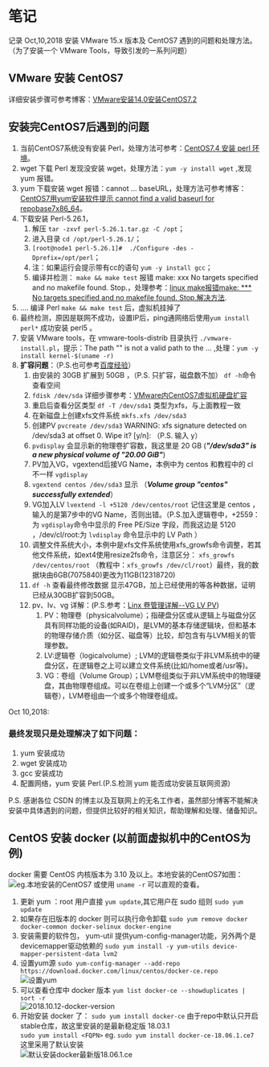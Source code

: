 # 笔记 #
记录 Oct,10,2018 安装 VMware 15.x 版本及 CentOS7 遇到的问题和处理方法。（为了安装一个 VMware Tools，导致引发的一系列问题）

## VMware 安装 CentOS7 ##
详细安装步骤可参考博客：[VMware安装14.0安装CentOS7.2](https://blog.csdn.net/guo_ridgepole/article/details/78973763 "VMware安装14.0安装CentOS7.2") 

## 安装完CentOS7后遇到的问题 ##

1. 当前CentOS7系统没有安装 Perl，处理方法可参考：[CentOS7.4 安装 perl 环境](https://blog.csdn.net/fxbin123/article/details/80719621 "CentOS7.4 安装 perl 环境")。
2. wget 下载 Perl 发现没安装 wget，处理方法：` yum -y install wget ` ,发现 yum 报错。
3. yum 下载安装 wget 报错：cannot ... baseURL，处理方法可参考博客：[CentOS7用yum安装软件提示 cannot find a valid baseurl for repobase7x86_64](https://blog.csdn.net/qq_23212697/article/details/69305822 "CentOS7用yum安装软件提示 cannot find a valid baseurl for repobase7x86_64")。
4. 下载安装 Perl-5.26.1，
	1. 解压 `tar -zxvf perl-5.26.1.tar.gz -C /opt`；
	2. 进入目录 `cd /opt/perl-5.26.1/`；
	3. `[root@node1 perl-5.26.1]#  ./Configure -des -Dprefix=/opt/perl`；
	4. 注：如果运行会提示带有cc的语句 `yum -y install gcc`；
	5. 编译并检测： `make && make test` 报错 make: xxx No targets specified and no makefile found. Stop.，处理参考：[linux make报错make: *** No targets specified and no makefile found. Stop.解决方法](http://www.eqdh.com/index.php/archives/479 "linux make报错make: *** No targets specified and no makefile found. Stop.解决方法").
5. .... 编译 Perl `make && make test` 后，虚拟机挂掉了
6. 最终检测，原因是联网不成功，设置IP后，ping通网络后使用`yum install perl*` 成功安装 perl5 。
7. 安装 VMware tools，在 vmware-tools-distrib 目录执行 `./vmware-install.pl`，提示：The path "" is not a valid path to the ... ,处理：`yum -y install kernel-$(uname -r)` 
8. **扩容问题**：（P.S.也可参考[百度经验](https://jingyan.baidu.com/article/54b6b9c0fc8b0b2d583b47c6.html "Linux系统下增加LV（逻辑卷）容量")）
	1. 由安装的 30GB 扩展到 50GB ，（P.S. 只扩容，磁盘数不加） `df -h`命令查看空间
	2. `fdisk /dev/sda` 详细步骤参考：[VMware内CentOS7虚拟机硬盘扩容](https://blog.csdn.net/Wang_Xin_SH/article/details/77872885 "VMware内CentOS7虚拟机硬盘扩容")
	3. 重启后查看分区类型 `df -T /dev/sda1` 类型为xfs，与上面教程一致
	4. 在新磁盘上创建xfs文件系统 `mkfs.xfs /dev/sda3` 
	5. 创建PV `pvcreate /dev/sda3` WARNING: xfs signature detected on /dev/sda3 at offset 0. Wipe it? [y/n]:  （P.S. 输入 y）
	6. `pvdisplay` 会显示新的物理卷扩容数，我这里是 20 GB (***"/dev/sda3" is a new physical volume of "20.00 GiB"***)
	7. PV加入VG，vgextend后接VG Name，本例中为 centos 和教程中的 cl 不一样 `vgdisplay`
	8. `vgextend centos /dev/sda3` 显示 （***Volume group "centos" successfully extended***）
	9. VG加入LV `lvextend -l +5120 /dev/centos/root` 记住这里是 centos ，输入的是第7步中的VG Name，否则出错。（P.S.加入逻辑卷中，+2559：为 `vgdisplay`命令中显示的 Free PE/Size 字段，而我这边是 5120 ，/dev/cl/root:为 `lvdisplay` 命令显示中的 LV Path ）
	10. 调整文件系统大小，本例中是xfs文件系统使用xfs_growfs命令调整，若其他文件系统，如ext4使用resize2fs命令，注意区分： `xfs_growfs /dev/centos/root` （教程中：`xfs_growfs /dev/cl/root`）最终，我的数据块由6GB(7075840)更改为11GB(12318720)
	11. `df -h` 查看最终修改数据 显示47GB，加上已经使用的等各种数据，证明已经从30GB扩容到50GB。
	12. pv、lv、vg 详解：(P.S.参考：[Linx 卷管理详解--VG LV PV](https://blog.csdn.net/wuweilong/article/details/7565530 "Linx 卷管理详解--VG LV PV"))
		1. PV：物理卷（physicalvolume）；指硬盘分区或从逻辑上与磁盘分区具有同样功能的设备(如RAID)，是LVM的基本存储逻辑块，但和基本的物理存储介质（如分区、磁盘等）比较，却包含有与LVM相关的管理参数。
		2. LV:逻辑卷（logicalvolume）; LVM的逻辑卷类似于非LVM系统中的硬盘分区，在逻辑卷之上可以建立文件系统(比如/home或者/usr等)。
		3. VG：卷组（Volume Group）；LVM卷组类似于非LVM系统中的物理硬盘，其由物理卷组成。可以在卷组上创建一个或多个“LVM分区”（逻辑卷），LVM卷组由一个或多个物理卷组成。

Oct 10,2018:
<h3>最终发现只是处理解决了如下问题：</h3>

1. yum 安装成功
2. wget 安装成功
3. gcc 安装成功
4. 配置网络，yum 安装 Perl.(P.S.检测 yum 能否成功安装互联网资源)


P.S. 感谢各位 CSDN 的博主以及互联网上的无名工作者，虽然部分博客不能解决安装中具体遇到的问题，但提供比较好的相关知识，帮助理解和处理、储备知识。

## CentOS 安装 docker (以前面虚拟机中的CentOS为例) ##
docker 需要 CentOS 内核版本为 3.10 及以上。本地安装的CentOS7如图：
![eg.本地安装的CentOS7](https://i.imgur.com/RTOPp4M.png)
或使用 `uname -r` 可以直观的查看。

1. 更新 yum ：root 用户直接 `yum update`,其它用户在 sudo 组则 `sudo yum update`
2. 如果存在旧版本的 docker 则可以执行命令卸载 `sudo yum remove docker  docker-common docker-selinux docker-engine` 
3. 安装需要的软件包， yum-util 提供yum-config-manager功能，另外两个是devicemapper驱动依赖的 `sudo yum install -y yum-utils device-mapper-persistent-data lvm2`
4. 设置yum源 `sudo yum-config-manager --add-repo https://download.docker.com/linux/centos/docker-ce.repo` <br> ![设置yum](https://i.imgur.com/I1dnUyr.png)
5. 可以查看仓库中 docker 版本 `yum list docker-ce --showduplicates | sort -r` <br> ![2018.10.12-docker-version](https://i.imgur.com/Fq9KnGx.png) 
6. 开始安装 docker 了： `sudo yum install docker-ce` 由于repo中默认只开启stable仓库，故这里安装的是最新稳定版 18.03.1 <br> `sudo yum install <FQPN>` eg. `sudo yum install docker-ce-18.06.1.ce7` <br> 这里采用了默认安装 <br> ![默认安装docker最新版18.06.1.ce](https://i.imgur.com/ltViogP.png)



